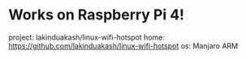 # Works on Raspberry Pi 4!
project: lakinduakash/linux-wifi-hotspot
home: https://github.com/lakinduakash/linux-wifi-hotspot
os: Manjaro ARM
